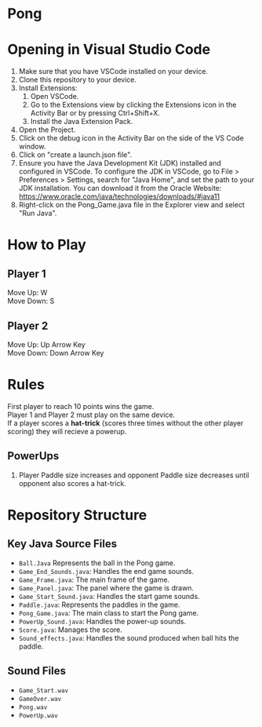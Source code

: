 # Pong

# Opening in Visual Studio Code
1. Make sure that you have VSCode installed on your device.
2. Clone this repository to your device.
3. Install Extensions:
     1. Open VSCode.
     2. Go to the Extensions view by clicking the Extensions icon in the Activity Bar or by pressing Ctrl+Shift+X.
     3. Install the Java Extension Pack.
4. Open the Project.
5. Click on the debug icon in the Activity Bar on the side of the VS Code window.
6. Click on "create a launch.json file".
7. Ensure you have the Java Development Kit (JDK) installed and configured in VSCode. To configure the JDK in VSCode, go to File > Preferences > Settings, search for "Java Home", and set the path to your JDK installation.  You can download it from the Oracle Website: https://www.oracle.com/java/technologies/downloads/#java11
9. Right-click on the Pong_Game.java file in the Explorer view and select "Run Java".

# How to Play
## Player 1  
Move Up: W  
Move Down: S

## Player 2  
Move Up: Up Arrow Key  
Move Down: Down Arrow Key  

# Rules  
First player to reach 10 points wins the game.  
Player 1 and Player 2 must play on the same device.  
If a player scores a **hat-trick** (scores three times without the other player scoring) they will recieve a powerup. 

## PowerUps  
1. Player Paddle size increases and opponent Paddle size decreases until opponent also scores a hat-trick.  


# Repository Structure
## Key Java Source Files
- `Ball.Java` Represents the ball in the Pong game.  
- `Game_End_Sounds.java`: Handles the end game sounds.  
- `Game_Frame.java`: The main frame of the game.  
- `Game_Panel.java`: The panel where the game is drawn.  
- `Game_Start_Sound.java`: Handles the start game sounds.  
- `Paddle.java`: Represents the paddles in the game.  
- `Pong_Game.java`: The main class to start the Pong game.  
- `PowerUp_Sound.java`: Handles the power-up sounds.  
- `Score.java`: Manages the score.  
- `Sound_effects.java`: Handles the sound produced when ball hits the paddle.  
## Sound Files
- `Game_Start.wav` 
- `GameOver.wav`  
- `Pong.wav`  
- `PowerUp.wav`

  

